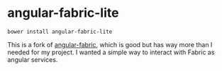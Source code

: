 angular-fabric-lite
==============

`bower install angular-fabric-lite`

This is a fork of [angular-fabric](https://github.com/michaeljcalkins/angular-fabric), which is good but has way more than I needed for my project. I wanted a simple way to interact with Fabric as angular services.
